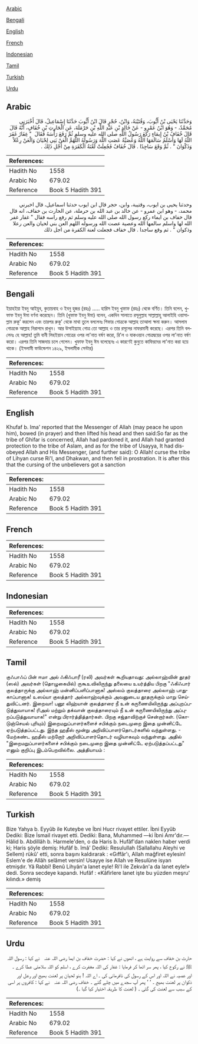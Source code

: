[Arabic](#arabic)

[Bengali](#bengali)

[English](#english)

[French](#french)

[Indonesian](#indonesian)

[Tamil](#tamil)

[Turkish](#turkish)

[Urdu](#urdu)

## Arabic


<div dir="rtl" lang="ar" style={{fontSize:'larger',backgroundColor:'#f8f9fa',padding:20}}>
وَحَدَّثَنَا يَحْيَى بْنُ أَيُّوبَ، وَقُتَيْبَةُ، وَابْنُ، حُجْرٍ قَالَ ابْنُ أَيُّوبَ حَدَّثَنَا إِسْمَاعِيلُ، قَالَ أَخْبَرَنِي مُحَمَّدٌ، - وَهُوَ ابْنُ عَمْرٍو - عَنْ خَالِدِ بْنِ عَبْدِ اللَّهِ بْنِ حَرْمَلَةَ، عَنِ الْحَارِثِ بْنِ خُفَافٍ، أَنَّهُ قَالَ قَالَ خُفَافُ بْنُ إِيمَاءٍ رَكَعَ رَسُولُ اللَّهِ صلى الله عليه وسلم ثُمَّ رَفَعَ رَأْسَهُ فَقَالَ ‏ "‏ غِفَارُ غَفَرَ اللَّهُ لَهَا وَأَسْلَمُ سَالَمَهَا اللَّهُ وَعُصَيَّةُ عَصَتِ اللَّهَ وَرَسُولَهُ اللَّهُمَّ الْعَنْ بَنِي لِحْيَانَ وَالْعَنْ رِعْلاً وَذَكْوَانَ ‏"‏ ‏.‏ ثُمَّ وَقَعَ سَاجِدًا ‏.‏ قَالَ خُفَافٌ فَجُعِلَتْ لَعْنَةُ الْكَفَرَةِ مِنْ أَجْلِ ذَلِكَ ‏.‏
</div>
<div style={{backgroundColor:'#f8f9fa',padding:20, marginBottom: 10}}><table> <thead> <tr> <th>References:</th> <th></th> </tr> </thead> <tbody><tr><td>Hadith No</td><td>1558</td></tr><tr><td>Arabic No</td><td>679.02</td></tr><tr><td>Reference</td><td>Book 5 Hadith 391</td></tr></tbody></table></div>


<div dir="rtl" lang="ar" style={{fontSize:'larger',backgroundColor:'#f8f9fa',padding:20}}>
وحدثنا يحيى بن ايوب، وقتيبة، وابن، حجر قال ابن ايوب حدثنا اسماعيل، قال اخبرني محمد، - وهو ابن عمرو - عن خالد بن عبد الله بن حرملة، عن الحارث بن خفاف، انه قال قال خفاف بن ايماء ركع رسول الله صلى الله عليه وسلم ثم رفع راسه فقال " غفار غفر الله لها واسلم سالمها الله وعصية عصت الله ورسوله اللهم العن بني لحيان والعن رعلا وذكوان " . ثم وقع ساجدا . قال خفاف فجعلت لعنة الكفرة من اجل ذلك
</div>
<div style={{backgroundColor:'#f8f9fa',padding:20, marginBottom: 10}}><table> <thead> <tr> <th>References:</th> <th></th> </tr> </thead> <tbody><tr><td>Hadith No</td><td>1558</td></tr><tr><td>Arabic No</td><td>679.02</td></tr><tr><td>Reference</td><td>Book 5 Hadith 391</td></tr></tbody></table></div>

## Bengali


<div dir="ltr" lang="bn" style={{fontSize:'larger',backgroundColor:'#f8f9fa',padding:20}}>
ইয়াহইয়া ইবনু আইয়ুব, কুতায়বাহ ও ইবনু হুজর (রহঃ) ..... হারিস ইবনু খুফাফ (রহঃ) থেকে বর্ণিত। তিনি বলেন, খুফাফ ইবনু ঈমা বর্ণনা করেছেন। তিনি (খুফাফ ইবনু ঈমা) বলেন, একদিন সালাতে রসূলুল্লাহ সাল্লাল্লাহু আলাইহি ওয়াসাল্লাম রুকূ’ করলেন এবং তারপর রুকূ’ থেকে মাথা তুলে বললেনঃ গিফার গোত্রকে আল্লাহ তাআলা ক্ষমা করুন। আসলাম গোত্রকে আল্লাহ নিরাপদে রাখুন। আর উসাইয়্যাহ গোত্র তো আল্লাহ ও তার রসূলের নাফরমানী করেছে। এরপর তিনি বললেনঃ হে আল্লাহ! তুমি বানী লিহইয়ান গোত্রের ওপর লা'নাত বর্ষণ করো, রি'ল ও যাকওয়ান গোত্রদ্বয়ের ওপর লা'নাত বর্ষণ করো। এরপর তিনি সাজদায় চলে গেলেন। খুফাফ ইবনু ঈম বলেছেনঃ এ কারণেই কুনুতে কাফিরদের লা'নাত করা হয়ে থাকে। (ইসলামী ফাউন্ডেশন ১৪২৯, ইসলামীক সেন্টার)
</div>
<div style={{backgroundColor:'#f8f9fa',padding:20, marginBottom: 10}}><table> <thead> <tr> <th>References:</th> <th></th> </tr> </thead> <tbody><tr><td>Hadith No</td><td>1558</td></tr><tr><td>Arabic No</td><td>679.02</td></tr><tr><td>Reference</td><td>Book 5 Hadith 391</td></tr></tbody></table></div>

## English


<div dir="ltr" lang="en" style={{fontSize:'larger',backgroundColor:'#f8f9fa',padding:20}}>
Khufaf b. Ima' reported that the Messenger of Allah (may peace he upon him), bowed (in prayer) and then lifted his head and then said:So far as the tribe of Ghifar is concerned, Allah had pardoned it, and Allah had granted protection to the tribe of Aslam, and as for the tribe of Usayya, It had disobeyed Allah and His Messenger, (and further said): O Allah! curse the tribe of Lihyan curse Ri'l, and Dhakwan, and then fell in prostration. It is after this that the cursing of the unbelievers got a sanction
</div>
<div style={{backgroundColor:'#f8f9fa',padding:20, marginBottom: 10}}><table> <thead> <tr> <th>References:</th> <th></th> </tr> </thead> <tbody><tr><td>Hadith No</td><td>1558</td></tr><tr><td>Arabic No</td><td>679.02</td></tr><tr><td>Reference</td><td>Book 5 Hadith 391</td></tr></tbody></table></div>

## French


<div dir="ltr" lang="fr" style={{fontSize:'larger',backgroundColor:'#f8f9fa',padding:20}}>

</div>
<div style={{backgroundColor:'#f8f9fa',padding:20, marginBottom: 10}}><table> <thead> <tr> <th>References:</th> <th></th> </tr> </thead> <tbody><tr><td>Hadith No</td><td>1558</td></tr><tr><td>Arabic No</td><td>679.02</td></tr><tr><td>Reference</td><td>Book 5 Hadith 391</td></tr></tbody></table></div>

## Indonesian


<div dir="ltr" lang="id" style={{fontSize:'larger',backgroundColor:'#f8f9fa',padding:20}}>

</div>
<div style={{backgroundColor:'#f8f9fa',padding:20, marginBottom: 10}}><table> <thead> <tr> <th>References:</th> <th></th> </tr> </thead> <tbody><tr><td>Hadith No</td><td>1558</td></tr><tr><td>Arabic No</td><td>679.02</td></tr><tr><td>Reference</td><td>Book 5 Hadith 391</td></tr></tbody></table></div>

## Tamil


<div dir="ltr" lang="ta" style={{fontSize:'larger',backgroundColor:'#f8f9fa',padding:20}}>
குஃபாஃப் பின் ஈமா அல் ஃகிஃபாரீ (ரலி) அவர்கள் கூறியதாவது: அல்லாஹ்வின் தூதர் (ஸல்) அவர்கள் (தொழுகையில்) ருகூஉவிலிருந்து தலையை உயர்த்திய பிறகு "ஃகிஃபார் குலத்தாருக்கு அல்லாஹ் மன்னிப்பளிப்பானாக! அஸ்லம் குலத்தாரை அல்லாஹ் பாதுகாப்பானாக! உஸய்யா குலத்தார் அல்லாஹ்வுக்கும் அவனுடைய தூதருக்கும் மாறு செய்துவிட்டனர். இறைவா! பனூ லிஹ்யான் குலத்தாரை நீ உன் கருணையிலிருந்து அப்புறப்படுத்துவாயாக! ரிஅல் மற்றும் தக்வான் குலத்தாரையும் நீ உன் கருணையிலிருந்து அப்புறப்படுத்துவாயாக!" என்று பிரார்த்தித்தார்கள். பிறகு சஜ்தாவிற்குச் சென்றார்கள். (கொடுஞ்செயல் புரியும்) இறைமறுப்பாளர்களைச் சபிக்கும் நடைமுறை இதை முன்னிட்டே ஏற்படுத்தப்பட்டது. இந்த ஹதீஸ் மூன்று அறிவிப்பாளர்தொடர்களில் வந்துள்ளது. - மேற்கண்ட ஹதீஸ் மற்றோர் அறிவிப்பாளர்தொடர் வழியாகவும் வந்துள்ளது. அதில் "இறைமறுப்பாளர்களைச் சபிக்கும் நடைமுறை இதை முன்னிட்டே ஏற்படுத்தப்பட்டது" எனும் குறிப்பு இடம்பெறவில்லை. அத்தியாயம் :
</div>
<div style={{backgroundColor:'#f8f9fa',padding:20, marginBottom: 10}}><table> <thead> <tr> <th>References:</th> <th></th> </tr> </thead> <tbody><tr><td>Hadith No</td><td>1558</td></tr><tr><td>Arabic No</td><td>679.02</td></tr><tr><td>Reference</td><td>Book 5 Hadith 391</td></tr></tbody></table></div>

## Turkish


<div dir="ltr" lang="tr" style={{fontSize:'larger',backgroundColor:'#f8f9fa',padding:20}}>
Bize Yahya b. Eyyûb ile Kuteybe ve İbni Hucr rivayet ettiler. İbni Eyyûb Dediki: Bize İsmail rivayet etti. Dediki: Bana, Muhammed —ki İbni Amr'dır.— Hâlid b. Abdillâh b. Harmele'den, o da Haris b. Hufâf'dan naklen haber verdi ki; Haris şöyle demiş: Hufâf b. îmâ' Dediki: Resulullah (Sallallahu Aleyhi ve Sellem) rükû' etti, sonra başını kaldırarak : «Gıffâr'ı, Allah mağfiret eylesin! Eslem'e de Allâh selâmet versin! Usayye ise Allah ve Resulüne isyan etmişdır. Yâ Rabbî! Benû Lihyân'a lanet eyle! Ri'l ile Zekvân'a da lanet eyle!» dedi. Sonra secdeye kapandı. Hufâf : «Kâfirlere lanet işte bu yüzden meşru' kılındı.» demiş
</div>
<div style={{backgroundColor:'#f8f9fa',padding:20, marginBottom: 10}}><table> <thead> <tr> <th>References:</th> <th></th> </tr> </thead> <tbody><tr><td>Hadith No</td><td>1558</td></tr><tr><td>Arabic No</td><td>679.02</td></tr><tr><td>Reference</td><td>Book 5 Hadith 391</td></tr></tbody></table></div>

## Urdu


<div dir="rtl" lang="ur" style={{fontSize:'larger',backgroundColor:'#f8f9fa',padding:20}}>
حارث بن خفاف سے روایت ہے ، انھوں نے کہا : حضرت خفاف بن ایما ‌رضی ‌اللہ ‌عنہ ‌ ‌ نے کہا : رسول اللہ ﷺ نے رکوع کیا ، پھر سر اٹھا کر فرمایا : غفار کی اللہ مغفرت کرے ، اسلم کو اللہ سلامتی عطا کرے ۔ اور عصیہ نے اللہ اور اس کے رسول کی نافرمانی کی ۔ اے اللہ ! بنو لحیان پر لعنت بھیج اور رعل اور ذکوان پر لعنت بھیج ۔ ‘ ‘ پھر آپ سجدے میں چلے گئے ۔ خفاف ‌رضی ‌اللہ ‌عنہ ‌ ‌ نے کہا : کافروں پر اسی کے سبب سے لعنت کی گئی ۔ ( لعنت کا طریقہ اختیار کیا گیا ۔)
</div>
<div style={{backgroundColor:'#f8f9fa',padding:20, marginBottom: 10}}><table> <thead> <tr> <th>References:</th> <th></th> </tr> </thead> <tbody><tr><td>Hadith No</td><td>1558</td></tr><tr><td>Arabic No</td><td>679.02</td></tr><tr><td>Reference</td><td>Book 5 Hadith 391</td></tr></tbody></table></div>